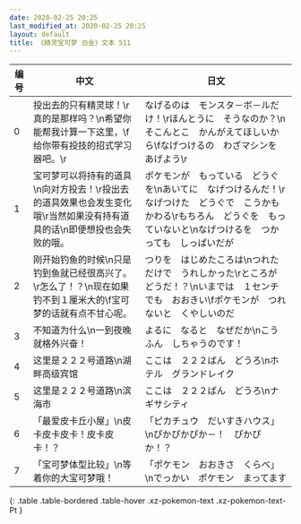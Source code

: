 ```yaml
---
date: 2020-02-25 20:25
last_modified_at: 2020-02-25 20:25
layout: default
title: 《精灵宝可梦 白金》文本 511
---
```

| 编号 | 中文 | 日文 |
| ---- | ---- | ---- |
| 0 | 投出去的只有精灵球！\r真的是那样吗？\n希望你能帮我计算一下这里，\f给你带有投技的招式学习器吧。\r | なげるのは　モンスタ－ボ－ルだけ！\rほんとうに　そうなのか？\nそこんとこ　かんがえてほしいから\fなげつけるの　わざマシンを　あげよう\r |
| 1 | 宝可梦可以将持有的道具\n向对方投去！\r投出去的道具效果也会发生变化哦\r当然如果没有持有道具的话\n即便想投也会失败的哦。 | ポケモンが　もっている　どうぐを\nあいてに　なげつけるんだ！\rなげつけた　どうぐで　こうかも　かわる\rもちろん　どうぐを　もっていないと\nなげつけるを　つかっても　しっぱいだが |
| 2 | 刚开始钓鱼的时候\n只是钓到鱼就已经很高兴了。\r怎么了！？\n现在如果钓不到１厘米大的\f宝可梦的话就有点不甘心呢。 | つりを　はじめたころは\nつれただけで　うれしかった\rところが　どうだ！？\nいまでは　１センチでも　おおきい\fポケモンが　つれないと　くやしいのだ |
| 3 | 不知道为什么\n一到夜晚就格外兴奋！ | よるに　なると　なぜだか\nこうふん　しちゃうのです！ |
| 4 | 这里是２２２号道路\n湖畔高级宾馆 | ここは　２２２ばん　どうろ\nホテル　グランドレイク |
| 5 | 这里是２２２号道路\n滨海市 | ここは　２２２ばん　どうろ\nナギサシティ |
| 6 | 「最爱皮卡丘小屋」\n皮卡皮卡皮卡！皮卡皮卡！？ | 「ピカチュウ　だいすきハウス」\nぴかぴかぴか－！　ぴかぴか！？ |
| 7 | 「宝可梦体型比较」\n等着你的大宝可梦哦！ | 「ポケモン　おおきさ　くらべ」\nでっかい　ポケモン　まってます |
{: .table .table-bordered .table-hover .xz-pokemon-text .xz-pokemon-text-Pt }